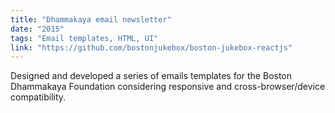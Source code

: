 ```yaml
---
title: "Dhammakaya email newsletter"
date: "2015"
tags: "Email templates, HTML, UI"
link: "https://github.com/bostonjukebox/boston-jukebox-reactjs"
---
```


Designed and developed a series of emails templates for the Boston Dhammakaya Foundation considering responsive and cross-browser/device compatibility.